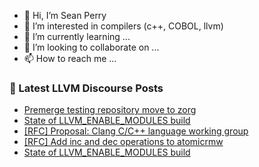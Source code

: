 - 👋 Hi, I’m Sean Perry
- 👀 I’m interested in compilers (c++, COBOL, llvm)
- 🌱 I’m currently learning ...
- 💞️ I’m looking to collaborate on ...
- 📫 How to reach me ...

<!---
s66perry/s66perry is a ✨ special ✨ repository because its `README.md` (this file) appears on your GitHub profile.
You can click the Preview link to take a look at your changes.
--->
### 📕 Latest LLVM Discourse Posts

<!-- DISCOURSE-LLVM:START -->
- [Premerge testing repository move to zorg](https://discourse.llvm.org/t/premerge-testing-repository-move-to-zorg/66632#post_2)
- [State of LLVM_ENABLE_MODULES build](https://discourse.llvm.org/t/state-of-llvm-enable-modules-build/66630#post_5)
- [[RFC] Proposal: Clang C/C++ language working group](https://discourse.llvm.org/t/rfc-proposal-clang-c-c-language-working-group/59840?page=2#post_32)
- [[RFC] Add inc and dec operations to atomicrmw](https://discourse.llvm.org/t/rfc-add-inc-and-dec-operations-to-atomicrmw/66387#post_8)
- [State of LLVM_ENABLE_MODULES build](https://discourse.llvm.org/t/state-of-llvm-enable-modules-build/66630#post_4)
<!-- DISCOURSE-LLVM:END -->
